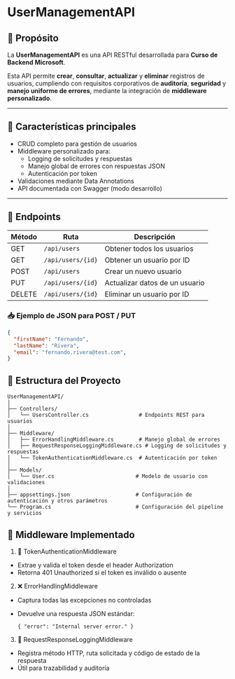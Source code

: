 # UserManagementAPI

## 📌 Propósito

La **UserManagementAPI** es una API RESTful desarrollada para **Curso de Backend Microsoft**.

Esta API permite **crear**, **consultar**, **actualizar** y **eliminar** registros de usuarios, cumpliendo con requisitos corporativos de **auditoría**, **seguridad** y **manejo uniforme de errores**, mediante la integración de **middleware personalizado**.

---

## 🚀 Características principales

- CRUD completo para gestión de usuarios
- Middleware personalizado para:
  - Logging de solicitudes y respuestas
  - Manejo global de errores con respuestas JSON
  - Autenticación por token
- Validaciones mediante Data Annotations
- API documentada con Swagger (modo desarrollo)

---

## 🔗 Endpoints

| Método | Ruta                 | Descripción                          |
|--------|----------------------|--------------------------------------|
| GET    | `/api/users`         | Obtener todos los usuarios           |
| GET    | `/api/users/{id}`    | Obtener un usuario por ID            |
| POST   | `/api/users`         | Crear un nuevo usuario               |
| PUT    | `/api/users/{id}`    | Actualizar datos de un usuario       |
| DELETE | `/api/users/{id}`    | Eliminar un usuario por ID           |

### 📥 Ejemplo de JSON para POST / PUT

```json
{
  "firstName": "Fernando",
  "lastName": "Rivera",
  "email": "fernando.rivera@test.com",
}
```


## 📁 Estructura del Proyecto
```
UserManagementAPI/
│
├── Controllers/
│   └── UsersController.cs                # Endpoints REST para usuarios
│
├── Middleware/
│   ├── ErrorHandlingMiddleware.cs        # Manejo global de errores
│   ├── RequestResponseLoggingMiddleware.cs # Logging de solicitudes y respuestas
│   └── TokenAuthenticationMiddleware.cs  # Autenticación por token
│
├── Models/
│   └── User.cs                          # Modelo de usuario con validaciones
│
├── appsettings.json                     # Configuración de autenticación y otros parámetros
└── Program.cs                           # Configuración del pipeline y servicios
```


## 🧱 Middleware Implementado
1. 🔐 TokenAuthenticationMiddleware
  - Extrae y valida el token desde el header Authorization
  - Retorna 401 Unauthorized si el token es inválido o ausente

2. ❌ ErrorHandlingMiddleware
- Captura todas las excepciones no controladas

- Devuelve una respuesta JSON estándar:
    ```
    { "error": "Internal server error." }
    ```

3. 📝 RequestResponseLoggingMiddleware
- Registra método HTTP, ruta solicitada y código de estado de la respuesta
- Útil para trazabilidad y auditoría

